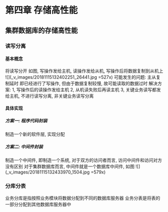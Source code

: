 # 第四章 存储高性能
## 集群数据库的存储高性能
### 读写分离
#### 基本概念
将读写分开
如图, 写操作发给主机, 读操作发给从机, 写操作后将数据复制到从机上
![](_v_images/20181115132402251_26441.jpg =527x)
可能发生的问题: 主从复制延时
即已经进行了写操作, 但由于数据复制较慢, 故可能读取的数据过时
解决方案:
1, 写操作后的读操作发给主机
2, 从机读失败后再读主机
3, 关键业务读写都发给主机, 不进行读写分离, 非关键业务读写分离

#### 具体实现
##### 方案一: 程序代码封装
制造一个新的软件层, 实现分配
##### 方案二: 中间件封装
制造一个中间件, 即制造一个系统, 对于双方的访问者而言, 访问中间件和访问对方没有区别
对于集群数据库而言, 中间件就是一个数据库中间件, 如图
![](_v_images/20181115132433970_1504.jpg =579x)

### 分库分表
业务分库是指按照业务模块将数据分配到不同的数据库服务器
业务分表是将表的一部分分配到其他数据库服务器中  



